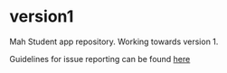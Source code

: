 version1
========
Mah Student app repository. Working towards version 1.

Guidelines for issue reporting can be found [here](https://github.com/MahApp/version1/wiki/How-To-Report-an-Issue-the-Right-Way)
